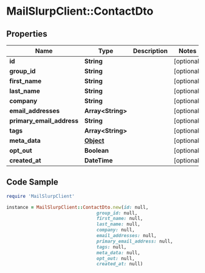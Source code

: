 # MailSlurpClient::ContactDto

## Properties

Name | Type | Description | Notes
------------ | ------------- | ------------- | -------------
**id** | **String** |  | [optional] 
**group_id** | **String** |  | [optional] 
**first_name** | **String** |  | [optional] 
**last_name** | **String** |  | [optional] 
**company** | **String** |  | [optional] 
**email_addresses** | **Array&lt;String&gt;** |  | [optional] 
**primary_email_address** | **String** |  | [optional] 
**tags** | **Array&lt;String&gt;** |  | [optional] 
**meta_data** | [**Object**]() |  | [optional] 
**opt_out** | **Boolean** |  | [optional] 
**created_at** | **DateTime** |  | [optional] 

## Code Sample

```ruby
require 'MailSlurpClient'

instance = MailSlurpClient::ContactDto.new(id: null,
                                 group_id: null,
                                 first_name: null,
                                 last_name: null,
                                 company: null,
                                 email_addresses: null,
                                 primary_email_address: null,
                                 tags: null,
                                 meta_data: null,
                                 opt_out: null,
                                 created_at: null)
```


